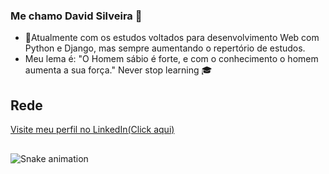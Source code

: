 ### Me chamo David Silveira 👋
- 🐍Atualmente com os estudos voltados para desenvolvimento Web com Python e Django, mas sempre aumentando o repertório de estudos.
- Meu lema é: "O Homem sábio é forte, e com o conhecimento o homem aumenta a sua força." Never stop learning :mortar_board:
## Rede
[Visite meu perfil no LinkedIn(Click aqui)](https://www.linkedin.com/in/david-daniel-silveira-619230209/)

##
<div> 

  ![Snake animation](https://github.com/DavidSilveira80/DavidSilveira80/blob/output/github-contribution-grid-snake.svg)

</div>
<!--
**DavidSilveira80/DavidSilveira80** is a ✨ _special_ ✨ repository because its `README.md` (this file) appears on your GitHub profile.


Here are some ideas to get you started:

- 🔭 I’m currently working on ...
- 🌱 I’m currently learning ...
- 👯 I’m looking to collaborate on ...
- 🤔 I’m looking for help with ...
- 💬 Ask me about ...
- 📫 How to reach me: ...
- 😄 Pronouns: ...
- ⚡ Fun fact: ...
-->
